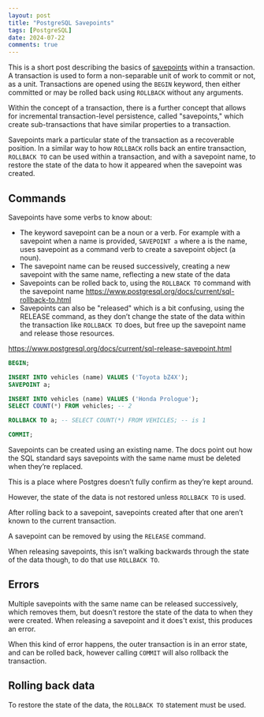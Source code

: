 ```yaml
---
layout: post
title: "PostgreSQL Savepoints"
tags: [PostgreSQL]
date: 2024-07-22
comments: true
---
```


This is a short post describing the basics of [savepoints](https://www.postgresql.org/docs/current/sql-savepoint.html) within a transaction. A transaction is used to form a non-separable unit of work to commit or not, as a unit. Transactions are opened using the `BEGIN` keyword, then either committed or may be rolled back using `ROLLBACK` without any arguments.

Within the concept of a transaction, there is a further concept that allows for incremental transaction-level persistence, called "savepoints," which create sub-transactions that have similar properties to a transaction.

Savepoints mark a particular state of the transaction as a recoverable position. In a similar way to how `ROLLBACK` rolls back an entire transaction, `ROLLBACK TO` can be used within a transaction, and with a savepoint name, to restore the state of the data to how it appeared when the savepoint was created.

## Commands
Savepoints have some verbs to know about:
- The keyword savepoint can be a noun or a verb. For example with a savepoint when a name is provided, `SAVEPOINT a` where a is the name, uses savepoint as a command verb to create a savepoint object (a noun).
- The savepoint name can be reused successively, creating a new savepoint with the same name, reflecting a new state of the data
- Savepoints can be rolled back to, using the `ROLLBACK TO` command with the savepoint name https://www.postgresql.org/docs/current/sql-rollback-to.html
- Savepoints can also be "released" which is a bit confusing, using the RELEASE command, as they don’t change the state of the data within the transaction like `ROLLBACK TO` does, but free up the savepoint name and release those resources.

<https://www.postgresql.org/docs/current/sql-release-savepoint.html>


```sql
BEGIN;

INSERT INTO vehicles (name) VALUES ('Toyota bZ4X');
SAVEPOINT a;

INSERT INTO vehicles (name) VALUES ('Honda Prologue');
SELECT COUNT(*) FROM vehicles; -- 2

ROLLBACK TO a; -- SELECT COUNT(*) FROM VEHICLES; -- is 1

COMMIT;
```

Savepoints can be created using an existing name. The docs point out how the SQL standard says savepoints with the same name must be deleted when they’re replaced.

This is a place where Postgres doesn’t fully confirm as they’re kept around.

However, the state of the data is not restored unless `ROLLBACK TO` is used. 

After rolling back to a savepoint, savepoints created after that one aren’t known to the current transaction.

A savepoint can be removed by using the `RELEASE` command.

When releasing savepoints, this isn’t walking backwards through the state of the data though, to do that use `ROLLBACK TO`.

## Errors
Multiple savepoints with the same name can be released successively, which removes them, but doesn’t restore the state of the data to when they were created. When releasing a savepoint and it does't exist, this produces an error.

When this kind of error happens, the outer transaction is in an error state, and can be rolled back, however calling `COMMIT` will also rollback the transaction.

## Rolling back data
To restore the state of the data, the `ROLLBACK TO` statement must be used.
